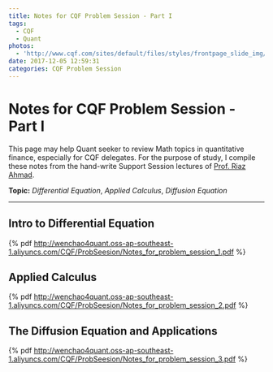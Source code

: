 ```yaml
---
title: Notes for CQF Problem Session - Part I
tags:
  - CQF
  - Quant
photos:
  - 'http://www.cqf.com/sites/default/files/styles/frontpage_slide_img/public/Welcome%20to%20the%20CQF.jpg?itok=0Cwxk3qm'
date: 2017-12-05 12:59:31
categories: CQF Problem Session
---
```


# Notes for CQF Problem Session - Part I

This page may help Quant seeker to review Math topics in quantitative finance, especially for CQF delegates. For the purpose of study, I compile these notes from the hand-write Support Session lectures of [Prof. Riaz Ahmad](http://www.cqf.com/lecturers/profiles?page=2).

**Topic:** *Differential Equation*, *Applied Calculus*, *Diffusion Equation*

------------

<!-- more -->

## Intro to Differential Equation

{% pdf http://wenchao4quant.oss-ap-southeast-1.aliyuncs.com/CQF/ProbSeesion/Notes_for_problem_session_1.pdf %}

## Applied Calculus

{% pdf http://wenchao4quant.oss-ap-southeast-1.aliyuncs.com/CQF/ProbSeesion/Notes_for_problem_session_2.pdf %}

## The Diffusion Equation and Applications

{% pdf http://wenchao4quant.oss-ap-southeast-1.aliyuncs.com/CQF/ProbSeesion/Notes_for_problem_session_3.pdf %}



